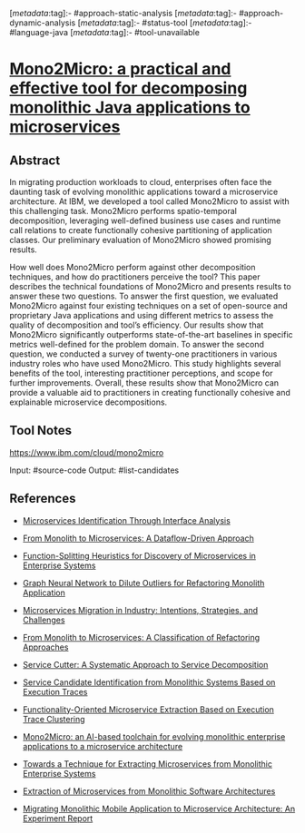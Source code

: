 <!-- deno-fmt-ignore-start -->

[_metadata_:tag]:- #approach-static-analysis
[_metadata_:tag]:- #approach-dynamic-analysis
[_metadata_:tag]:- #status-tool
[_metadata_:tag]:- #language-java
[_metadata_:tag]:- #tool-unavailable

<!-- deno-fmt-ignore-end -->

# [Mono2Micro: a practical and effective tool for decomposing monolithic Java applications to microservices](https://doi.org/10.1145/3468264.3473915)

## Abstract

In migrating production workloads to cloud, enterprises often face the daunting
task of evolving monolithic applications toward a microservice architecture. At
IBM, we developed a tool called Mono2Micro to assist with this challenging task.
Mono2Micro performs spatio-temporal decomposition, leveraging well-defined
business use cases and runtime call relations to create functionally cohesive
partitioning of application classes. Our preliminary evaluation of Mono2Micro
showed promising results.

How well does Mono2Micro perform against other decomposition techniques, and how
do practitioners perceive the tool? This paper describes the technical
foundations of Mono2Micro and presents results to answer these two questions. To
answer the first question, we evaluated Mono2Micro against four existing
techniques on a set of open-source and proprietary Java applications and using
different metrics to assess the quality of decomposition and tool’s efficiency.
Our results show that Mono2Micro significantly outperforms state-of-the-art
baselines in specific metrics well-defined for the problem domain. To answer the
second question, we conducted a survey of twenty-one practitioners in various
industry roles who have used Mono2Micro. This study highlights several benefits
of the tool, interesting practitioner perceptions, and scope for further
improvements. Overall, these results show that Mono2Micro can provide a valuable
aid to practitioners in creating functionally cohesive and explainable
microservice decompositions.

## Tool Notes

https://www.ibm.com/cloud/mono2micro

Input: #source-code 
Output: #list-candidates 

## References

- [Microservices Identification Through Interface Analysis](./microservices-identification-through-interface-analysis.md)

- [From Monolith to Microservices: A Dataflow-Driven Approach](./from-monolith-to-microservices-a-dataflow-driven-approach.md)

- [Function-Splitting Heuristics for Discovery of Microservices in Enterprise Systems](./function-splitting-heuristics-for-discovery-of-microservices-in-enterprise-systems.md)

- [Graph Neural Network to Dilute Outliers for Refactoring Monolith Application](./graph-neural-network-to-dilute-outliers-for-refactoring-monolith-application.md)

- [Microservices Migration in Industry: Intentions, Strategies, and Challenges](./microservices-migration-in-industry-intentions-strategies-and-challenges.md)

- [From Monolith to Microservices: A Classification of Refactoring Approaches](./from-monolith-to-microservices-a-classification-of-refactoring-approaches.md)

- [Service Cutter: A Systematic Approach to Service Decomposition](./service-cutter-a-systematic-approach-to-service-decomposition.md)

- [Service Candidate Identification from Monolithic Systems Based on Execution Traces](./service-candidate-identification-from-monolithic-systems-based-on-execution-traces.md)

- [Functionality-Oriented Microservice Extraction Based on Execution Trace Clustering](./functionality-oriented-microservice-extraction-based-on-execution-trace-clustering.md)

- [Mono2Micro: an AI-based toolchain for evolving monolithic enterprise applications to a microservice architecture](./mono2micro-an-ai-based-toolchain-for-evolving-monolithic-enterprise-applications-to-a-microservice-architecture.md)

- [Towards a Technique for Extracting Microservices from Monolithic Enterprise Systems](./towards-a-technique-for-extracting-microservices-from-monolithic-enterprise-systems.md)

- [Extraction of Microservices from Monolithic Software Architectures](./extraction-of-microservices-from-monolithic-software-architectures.md)

- [Migrating Monolithic Mobile Application to Microservice Architecture: An Experiment Report](./migrating-monolithic-mobile-application-to-microservice-architecture-an-experiment-report.md)
